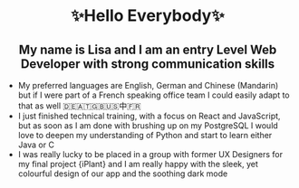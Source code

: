 
 <h1 align="center"> ✨Hello Everybody✨</h1>

<h2 align="center"> My name is Lisa and I am an entry Level Web Developer with strong communication skills</h2>

- My preferred languages are English, German and Chinese (Mandarin) but if I were part of a French speaking office team I could easily adapt to that as well 🇩🇪🇦🇹🇬🇧🇺🇸中🇫🇷
- I just finished technical training, with a focus on React and JavaScript, but as soon as I am done with brushing up on my PostgreSQL I would love to deepen my understanding of Python and start to learn either Java or C
- I was really lucky to be placed in a group with former UX Designers for my final project {iPlant} and I am really happy with the sleek, yet colourful design of our app and the soothing dark mode 


